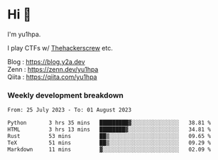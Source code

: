 # Hi 👋

I'm yu1hpa.

I play CTFs w/ [Thehackerscrew](https://www.thehackerscrew.team/) etc.

Blog : https://blog.y2a.dev  
Zenn : https://zenn.dev/yu1hpa  
Qiita : https://qiita.com/yu1hpa  

### Weekly development breakdown

<!--START_SECTION:waka-->

```txt
From: 25 July 2023 - To: 01 August 2023

Python       3 hrs 35 mins   █████████▓░░░░░░░░░░░░░░░   38.81 %
HTML         3 hrs 13 mins   ████████▓░░░░░░░░░░░░░░░░   34.81 %
Rust         53 mins         ██▒░░░░░░░░░░░░░░░░░░░░░░   09.65 %
TeX          51 mins         ██▒░░░░░░░░░░░░░░░░░░░░░░   09.29 %
Markdown     11 mins         ▓░░░░░░░░░░░░░░░░░░░░░░░░   02.09 %
```

<!--END_SECTION:waka-->

